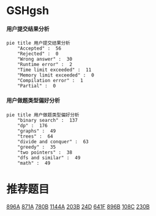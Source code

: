 # GSHgsh

<!-- tabs:start -->



#### **用户提交结果分析**

```mermaid
pie title 用户提交结果分析
    "Accepted" :  56
    "Rejected" :  0
    "Wrong answer" :  30
    "Runtime error" :  2
    "Time limit exceeded" :  11
    "Memory limit exceeded" :  0
    "Compilation error" :  1
    "Partial" :  0
```

#### **用户做题类型偏好分析**

```mermaid
pie title 用户做题类型偏好分析
    "binary search" :  137
    "dp" :  176
    "graphs" :  49
    "trees" :  64
    "divide and conquer" :  63
    "greedy" :  35
    "two pointers" :  38
    "dfs and similar" :  49
    "math" :  49
```



<!-- tabs:end -->
# 推荐题目
[896A](https://codeforces.com/contest/896/problem/A)
[871A](https://codeforces.com/contest/871/problem/A)
[780B](https://codeforces.com/contest/780/problem/B)
[1144A](https://codeforces.com/contest/1144/problem/A)
[203B](https://codeforces.com/contest/203/problem/B)
[24D](https://codeforces.com/contest/24/problem/D)
[641F](https://codeforces.com/contest/641/problem/F)
[896B](https://codeforces.com/contest/896/problem/B)
[108C](https://codeforces.com/contest/108/problem/C)
[230B](https://codeforces.com/contest/230/problem/B)
